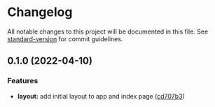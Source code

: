 # Changelog

All notable changes to this project will be documented in this file. See [standard-version](https://github.com/conventional-changelog/standard-version) for commit guidelines.

## 0.1.0 (2022-04-10)


### Features

* **layout:** add initial layout to app and index page ([cd707b3](https://github.com/mokkapps/changelog-generator-demo/commits/cd707b38f8d3b10aa46050949eae9170c16930a8))
